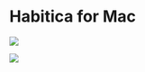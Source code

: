 # Habitica for Mac

![](https://imgchr.github.la/20190225234603_WmNufh_屏幕快照2019-02-25下午11.42.49.png)

![](https://imgchr.github.la/20190225234349_Kj5CxF_Screenshot.png)
